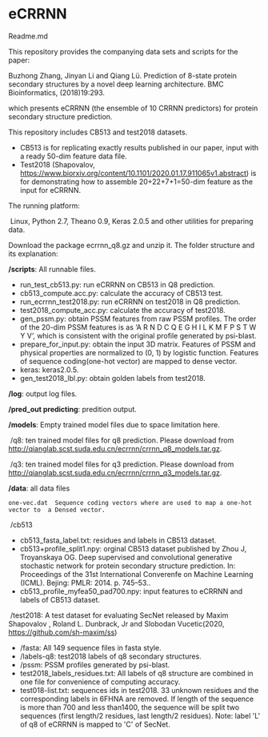 # eCRRNN

Readme.md 

This repository provides the companying data sets and scripts for the paper:

Buzhong Zhang, Jinyan Li and Qiang Lü. Prediction of 8-state protein secondary structures by a novel deep learning architecture. BMC Bioinformatics, (2018)19:293. 

which presents eCRRNN (the ensemble of 10 CRRNN predictors) for protein secondary structure prediction.

This repository includes CB513 and test2018 datasets. 

- CB513 is for replicating exactly results published in our paper, input with a ready 50-dim feature data file.
- Test2018 (Shapovalov, https://www.biorxiv.org/content/10.1101/2020.01.17.911065v1.abstract) is for demonstrating how to assemble 20+22+7+1=50-dim feature as the input for eCRRNN.

The running platform:

​    Linux, Python 2.7, Theano 0.9, Keras 2.0.5 and other utilities for preparing data. 

Download the package ecrrnn_q8.gz and unzip it. The folder structure and its explanation:

**/scripts**: All runnable files. 

- run_test_cb513.py: run eCRRNN on CB513 in Q8 prediction.
- cb513_compute.acc.py: calculate the accuracy of CB513 test.
- run_ecrrnn_test2018.py: run eCRRNN on test2018 in Q8 prediction.
- test2018_compute_acc.py: calculate the accuracy of test2018.
- gen_pssm.py: obtain PSSM features from raw PSSM profiles. The order of the 20-dim PSSM features is as ‘A R N D C Q E G H I L K M F P S T W Y V’, which is consistent with the original profile generated by psi-blast.
- prepare_for_input.py: obtain the input 3D matrix. Features of PSSM and physical properties are normalized to (0, 1) by logistic function. Features of sequence coding(one-hot vector) are mapped to dense vector.
- keras: keras2.0.5. 
- gen_test2018_lbl.py: obtain golden labels from test2018.

**/log**: output log files.

**/pred_out predicting**: predition output.

**/models**: Empty trained model files due to space limitation here.

​	/q8: ten trained model files for q8 prediction. Please download from http://qianglab.scst.suda.edu.cn/ecrrnn/crrnn_q8_models.tar.gz.

​    /q3: ten trained model files for q3 prediction. Please download from http://qianglab.scst.suda.edu.cn/ecrrnn/crrnn_q3_models.tar.gz.

**/data**: all data files

    one-vec.dat  Sequence coding vectors where are used to map a one-hot vector to  a Densed vector.

​    /cb513

- cb513_fasta_label.txt: residues and labels in CB513 dataset.
- cb513+profile_split1.npy: orginal CB513 dataset published by Zhou J, Troyanskaya OG. Deep supervised and convolutional generative stochastic network for protein secondary structure prediction. In: Proceedings of the 31st International Converenfe on Machine Learning (ICML). Bejing: PMLR: 2014. p. 745–53.. 
- cb513_profile_myfea50_pad700.npy: input features to eCRRNN and labels of CB513 dataset. 

​	/test2018: A test dataset for evaluating SecNet released by Maxim Shapovalov , Roland L. Dunbrack, Jr and Slobodan Vucetic(2020, https://github.com/sh-maxim/ss)

- /fasta: All 149 sequence files in fasta style.
- /labels-q8: test2018 labels of q8 secondary structures.
- /pssm: PSSM profiles generated by psi-blast.
- test2018_labels_residues.txt: All labels of q8 structure are combined in one file for convenience of computing accuracy. 
- test018-list.txt: sequences ids in test2018. 33 unknown residues and the corresponding labels in 6FHNA are removed. If length of the sequence is more than 700 and less than1400, the sequence will be split two sequences (first length/2 residues, last length/2 residues). Note: label 'L' of q8 of eCRRNN  is mapped to 'C' of SecNet. 
